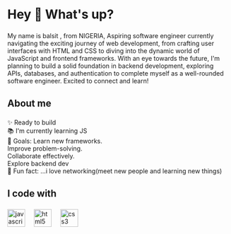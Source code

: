 <h1 align="left">Hey 👋 What's up?</h1>

###

<p align="left">My name is  balsit , from NIGERIA, Aspiring software engineer currently navigating the exciting journey of web development, from crafting user interfaces with HTML and CSS to diving into the dynamic world of JavaScript and frontend frameworks. With an eye towards the future, I'm planning to build a solid foundation in backend development, exploring APIs, databases, and authentication to complete myself as a well-rounded software engineer. Excited to connect and learn!</p>

###

<h2 align="left">About me</h2>

###

<p align="left">✨ Ready to build<br>📚 I'm currently learning JS<br>🎯 Goals: Learn new frameworks.<br>                 Improve problem-solving.<br>                 Collaborate effectively.<br>                 Explore backend dev<br>🎲 Fun fact: ...i love networking(meet new people and learning new things)</p>

###

<h2 align="left">I code with</h2>

###

<div align="left">
  <img src="https://cdn.jsdelivr.net/gh/devicons/devicon/icons/javascript/javascript-original.svg" height="40" alt="javascript logo"  />
  <img width="12" />
  <img src="https://cdn.jsdelivr.net/gh/devicons/devicon/icons/html5/html5-original.svg" height="40" alt="html5 logo"  />
  <img width="12" />
  <img src="https://cdn.jsdelivr.net/gh/devicons/devicon/icons/css3/css3-original.svg" height="40" alt="css3 logo"  />
</div>

###
